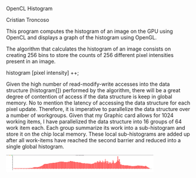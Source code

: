 OpenCL Histogram

Cristian Troncoso

This program computes the histogram of an image on the GPU using OpenCL
and displays a graph of the histogram using OpenGL.

The algorithm that calculates the histogram of an image consists on
creating 256 bins to store the counts of 256 different pixel intensities
present in an image.

histogram \[pixel intensity\] ++;

Given the high number of read-modify-write accesses into the data
structure (histogram\[\]) performed by the algorithm, there will be a
great degree of contention of access if the data structure is keep in
global memory. No to mention the latency of accessing the data structure
for each pixel update. Therefore, it is imperative to parallelize the
data structure over a number of workgroups. Given that my Graphic card
allows for 1024 working items, I have parallelized the data structure
into 16 groups of 64 work item each. Each group summarize its work into
a sub-histogram and store it on the chip local memory. These local
sub-histograms are added up after all work-items have reached the second
barrier and reduced into a single global histogram.

<img src="media/image.png" align="left" height="48" width="400" height="250" >
